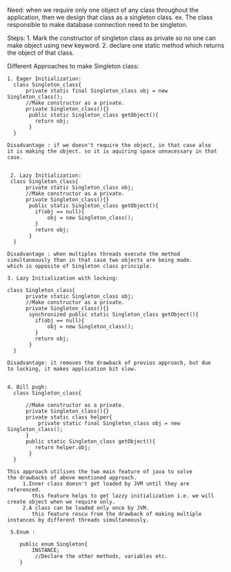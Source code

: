 
Need: 
	when we require only one object of any class throughout the application, then we design that class as a singleton class.
	 ex. The class responsible to make database connection need to be singleton.


Steps: 
	1. Mark the constructor of singleton class as private so no one can make object using new keyword.
	2. declare one static method which returns the object of that class.
	


Different Approaches to make Singleton class:

	1. Eager Initialization:
	  class Singleton_class{
		  private static final Singleton_class obj = new                           Singleton_class();
		  //Make constructor as a private.
		  private Singleton_class(){}
           public static Singleton_class getObject(){
             return obj;
           }
	  }

	Disadvantage : if we doesn't require the object, in that case also      it is making the object. so it is aquiring space unnacessary in that     case.


     2. Lazy Initialization:
     class Singleton_class{
		  private static Singleton_class obj;
		  //Make constructor as a private.
		  private Singleton_class(){}
           public static Singleton_class getObject(){
             if(obj == null){
                 obj = new Singleton_class();
             }
             return obj;
           }
	  }

	Disadvantage : when multiples threads execute the method                 simultaneously than in that case two objects are being made.             which is opposite of Singleton class principle.

	3. Lazy Initialization with locking:

	class Singleton_class{
		  private static Singleton_class obj;
		  //Make constructor as a private.
		  private Singleton_class(){}
           synchronized public static Singleton_class getObject(){
             if(obj == null){
                 obj = new Singleton_class();
             }
             return obj;
           }
	  }

	Disadvantage: it removes the drawback of previos approach, but due      to locking, it makes application bit slow.


	4. Bill pugh:
	  class Singleton_class{
		  
		  //Make constructor as a private.
		  private Singleton_class(){}
		  private static class helper{
			  private static final Singleton_class obj = new                          Singleton_class();
		  }
          public static Singleton_class getObject(){
             return helper.obj;
           }
	  }

    This approach utilises the two main feature of java to solve            the drawbacks of above mentioned approach.
         1.Inner class doesn't get loaded by JVM until they are                    referenced.
            this feature helps to get lazzy initialization i.e. we will             create object when we require only.
         2.A class can be loaded only once by JVM.
            this feature rescu from the drawback of making multiple                  instances by different threads simultaneously.

     5.Enum : 

		public enum Singleton{
			INSTANCE;
			 //Declare the other methods, variables etc.
		}